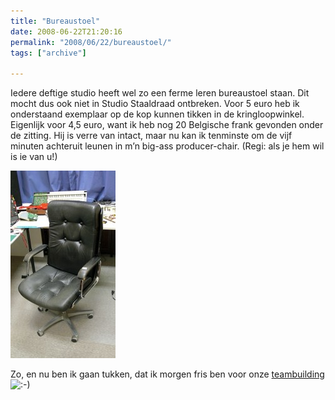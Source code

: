 ```yaml
---
title: "Bureaustoel"
date: 2008-06-22T21:20:16
permalink: "2008/06/22/bureaustoel/"
tags: ["archive"]

---
```

Iedere deftige studio heeft wel zo een ferme leren bureaustoel staan. Dit mocht dus ook niet in Studio Staaldraad ontbreken. Voor 5 euro heb ik onderstaand exemplaar op de kop kunnen tikken in de kringloopwinkel. Eigenlijk voor 4,5 euro, want ik heb nog 20 Belgische frank gevonden onder de zitting. Hij is verre van intact, maar nu kan ik tenminste om de vijf minuten achteruit leunen in m’n big-ass producer-chair. (Regi: als je hem wil is ie van u!)

[![](/images/blog/2008/06/stoel-168x300.jpg "Bureaustoel")](/images/blog/2008/06/stoel.jpg)

Zo, en nu ben ik gaan tukken, dat ik morgen fris ben voor onze [teambuilding](http://teambuildingec.blogspot.com/ "http://teambuildingec.blogspot.com/") ![:-)](http://www.donebysimon.be/blog/wp-includes/images/smilies/icon_smile.gif)
